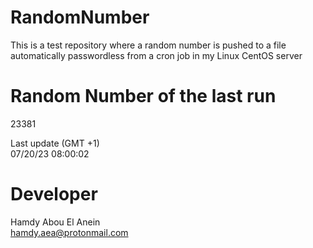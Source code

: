 # RandomNumber    
This is a test repository where a random number is pushed to a file automatically passwordless from a cron job in my Linux CentOS server    
# Random Number of the last run   
23381
      
Last update (GMT +1)    
07/20/23 08:00:02
# Developer    
Hamdy Abou El Anein   
hamdy.aea@protonmail.com
